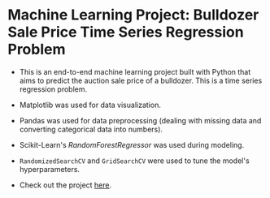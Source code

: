 # Machine Learning Project: Bulldozer Sale Price Time Series Regression Problem

* This is an end-to-end machine learning project built with Python that aims to predict the auction sale price of a bulldozer. This is a time series regression problem.

* Matplotlib was used for data visualization.
* Pandas was used for data preprocessing (dealing with missing data and converting categorical data into numbers).
* Scikit-Learn's *RandomForestRegressor* was used during modeling.
* `RandomizedSearchCV` and `GridSearchCV` were used to tune the model's hyperparameters.
* Check out the project [here](https://github.com/srpineda/ml-project-bulldozer-saleprice-timeseries-regression/blob/main/Bulldozers-SalePrice-TimeSeries-Regression.ipynb).
